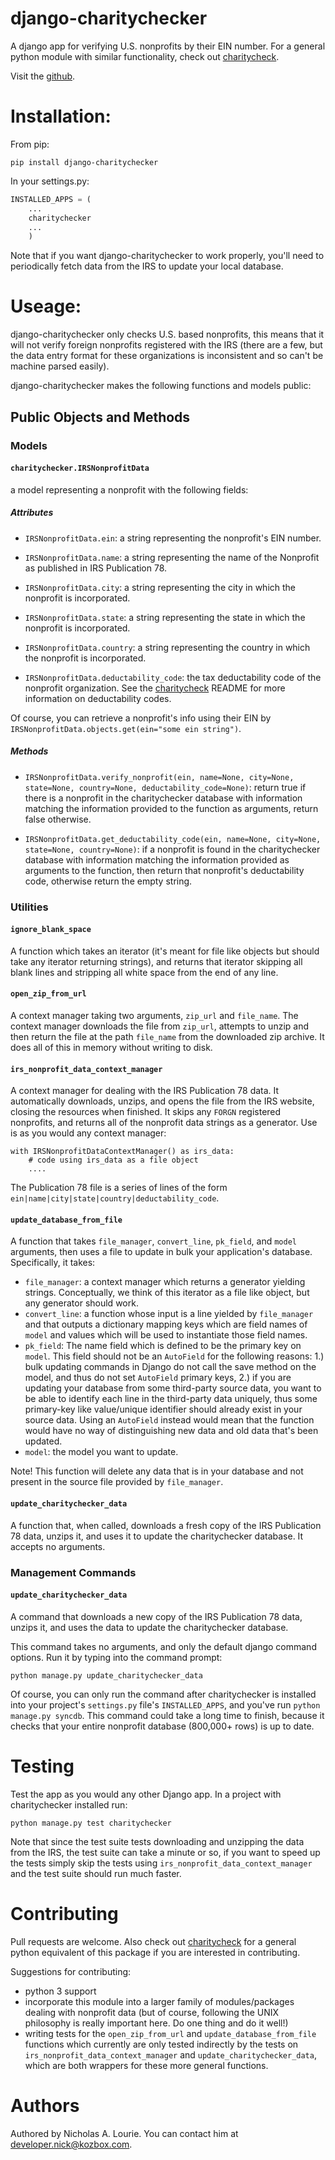 django-charitychecker
=====================

A django app for verifying U.S. nonprofits by their EIN number. For a general python module with similar functionality, check out [charitycheck](https://github.com/nalourie/charitycheck). 

Visit the [github](https://github.com/nalourie/django-charitychecker). 

# Installation:

From pip:

```
pip install django-charitychecker
```

In your settings.py:

```python
INSTALLED_APPS = (
    ...
    charitychecker
    ...
    )
```

Note that if you want django-charitychecker to work properly, you'll need to periodically fetch data from the IRS to update your local database. 

# Useage:

django-charitychecker only checks U.S. based nonprofits, this means that it will not verify foreign nonprofits registered with the IRS (there are a few, but the data entry format for these organizations is inconsistent and so can't be machine parsed easily).

django-charitychecker makes the following functions and models public:

## Public Objects and Methods

### Models

#### ```charitychecker.IRSNonprofitData``` 

a model representing a nonprofit with the following fields:

##### Attributes

- ```IRSNonprofitData.ein```: a string representing the nonprofit's EIN number.

- ```IRSNonprofitData.name```: a string representing the name of the Nonprofit as published in IRS Publication 78.

- ```IRSNonprofitData.city```: a string representing the city in which the nonprofit is incorporated.

- ```IRSNonprofitData.state```: a string representing the state in which the nonprofit is incorporated.

- ```IRSNonprofitData.country```: a string representing the country in which the nonprofit is incorporated.

- ```IRSNonprofitData.deductability_code```: the tax deductability code of the nonprofit organization. See the [charitycheck](https://github.com/nalourie/charitycheck) README for more information on deductability codes.

Of course, you can retrieve a nonprofit's info using their EIN by ```IRSNonprofitData.objects.get(ein="some ein string")```.

##### Methods

- ```IRSNonprofitData.verify_nonprofit(ein, name=None, city=None, state=None, country=None, deductability_code=None)```: return true if there is a nonprofit in the charitychecker database with information matching the information provided to the function as arguments, return false otherwise.

- ```IRSNonprofitData.get_deductability_code(ein, name=None, city=None, state=None, country=None)```: if a nonprofit is found in the charitychecker database with information matching the information provided as arguments to the function, then return that nonprofit's deductability code, otherwise return the empty string.

### Utilities

#### ```ignore_blank_space```

A function which takes an iterator (it's meant for file like objects but should take any iterator returning strings), and returns that iterator skipping all blank lines and stripping all white space from the end of any line.

#### ```open_zip_from_url```

A context manager taking two arguments, ```zip_url``` and ```file_name```. The context manager downloads the file from ```zip_url```, attempts to unzip and then return the file at the path ```file_name``` from the downloaded zip archive. It does all of this in memory without writing to disk.

#### ```irs_nonprofit_data_context_manager```

A context manager for dealing with the IRS Publication 78 data. It automatically downloads, unzips, and opens the file from the IRS website, closing the resources when finished. It skips any ```FORGN``` registered nonprofits, and returns all of the nonprofit data strings as a generator. Use is as you would any context manager:

```
with IRSNonprofitDataContextManager() as irs_data:
    # code using irs_data as a file object
    .... 
```

The Publication 78 file is a series of lines of the form ```ein|name|city|state|country|deductability_code```.

#### ```update_database_from_file```

A function that takes ```file_manager```, ```convert_line```, ```pk_field```, and ```model``` arguments, then uses a file to update in bulk your application's database. Specifically, it takes:

- ```file_manager```: a context manager which returns a generator yielding strings. Conceptually, we think of this iterator as a file like object, but any generator should work.
- ```convert_line```: a function whose input is a line yielded by ```file_manager``` and that outputs a dictionary mapping keys which are field names of ```model``` and values which will be used to instantiate those field names.
- ```pk_field```: The name field which is defined to be the primary key on ```model```. This field should not be an ```AutoField``` for the following reasons: 1.) bulk updating commands in Django do not call the save method on the model, and thus do not set ```AutoField``` primary keys, 2.) if you are updating your database from some third-party source data, you want to be able to identify each line in the third-party data uniquely, thus some primary-key like value/unique identifier should already exist in your source data. Using an ```AutoField``` instead would mean that the function would have no way of distinguishing new data and old data that's been updated.
- ```model```: the model you want to update.

Note! This function will delete any data that is in your database and not present in the source file provided by ```file_manager```.

#### ```update_charitychecker_data```

A function that, when called, downloads a fresh copy of the IRS Publication 78 data, unzips it, and uses it to update the charitychecker database. It accepts no arguments.

### Management Commands

#### ```update_charitychecker_data```

A command that downloads a new copy of the IRS Publication 78 data, unzips it, and uses the data to update the charitychecker database.

This command takes no arguments, and only the default django command options. Run it by typing into the command prompt:

```python manage.py update_charitychecker_data```

Of course, you can only run the command after charitychecker is installed into your project's ```settings.py``` file's ```INSTALLED_APPS```, and you've run ```python manage.py syncdb```. This command could take a long time to finish, because it checks that your entire nonprofit database (800,000+ rows) is up to date.

# Testing

Test the app as you would any other Django app. In a project with charitychecker installed run:

```
python manage.py test charitychecker
```

Note that since the test suite tests downloading and unzipping the data from the IRS, the test suite can take a minute or so, if you want to speed up the tests simply skip the tests using ```irs_nonprofit_data_context_manager``` and the test suite should run much faster.

# Contributing 

Pull requests are welcome. Also check out [charitycheck](https://github.com/nalourie/charitycheck) for a general python equivalent of this package if you are interested in contributing.

Suggestions for contributing:
- python 3 support
- incorporate this module into a larger family of modules/packages dealing with nonprofit data (but of course, following the UNIX philosophy is really important here. Do one thing and do it well!)
- writing tests for the ```open_zip_from_url``` and ```update_database_from_file``` functions which currently are only tested indirectly by the tests on ```irs_nonprofit_data_context_manager``` and ```update_charitychecker_data```, which are both wrappers for these more general functions.

# Authors

Authored by Nicholas A. Lourie. You can contact him at developer.nick@kozbox.com.